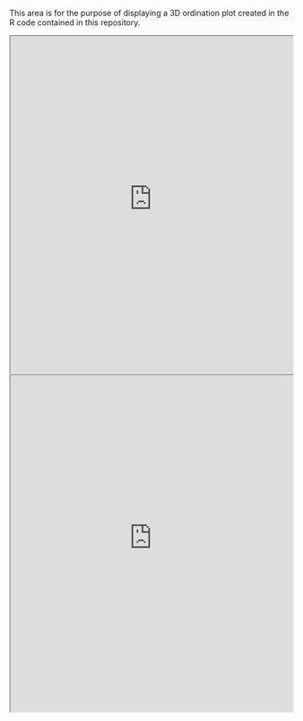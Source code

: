 This area is for the purpose of displaying a 3D ordination plot created in the R code contained in this repository.

<iframe src='https://raw.githubusercontent.com/ekronold/repository/main/3d_ordination_plot.html' width="100%" height="600px"></iframe>


<iframe src='https://raw.githubusercontent.com/ekronold/repository/main/3d_ordination_plot.html' width="100%" height="600px"></iframe>
